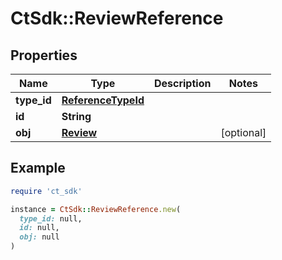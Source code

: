 # CtSdk::ReviewReference

## Properties

| Name | Type | Description | Notes |
| ---- | ---- | ----------- | ----- |
| **type_id** | [**ReferenceTypeId**](ReferenceTypeId.md) |  |  |
| **id** | **String** |  |  |
| **obj** | [**Review**](Review.md) |  | [optional] |

## Example

```ruby
require 'ct_sdk'

instance = CtSdk::ReviewReference.new(
  type_id: null,
  id: null,
  obj: null
)
```

